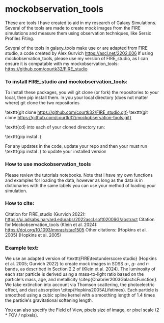 # mockobservation_tools

These are tools I have created to aid in my research of Galaxy Simulations. Several of the tools are made to create mock images from the FIRE simulations and measure them using observation techniques, like Sersic Profiles Fiting. 

Several of the tools in galaxy_tools make use or are adapted from FIRE studio, a code created by Alex Gurvich https://ascl.net/2202.006
If using mockobservation_tools, please use my version of FIRE_studio, as I can ensure it is compatable with my mockobservation_tools:
https://github.com/courtk32/FIRE_studio

### To install FIRE_studio and mockobservation_tools:
To install these packages, you will git clone (or fork) the repositories to your local, then pip install them.
In you your local directory (does not matter where) git clone the two repositories

\texttt{git clone https://github.com/courtk32/FIRE_studio.git}
\texttt{git clone https://github.com/courtk32/mockobservation-tools.git}

\texttt{cd} into each of your cloned directory run:

\texttt{pip instal .}

For any updates in the code, update your repo and then your must run \texttt{pip instal .} to update your installed version


### How to use mockobservation_tools
Please review the tutorials notebooks.
Note that I have my own functions and examples for loading the data, however as long as the data is in dictionaries with the same labels you can use your method of loading your simulation.



### How to cite:
Citation for FIRE_studio (Gurvich 2022): https://ui.adsabs.harvard.edu/abs/2022ascl.soft02006G/abstract
Citation for Mockobservation_tools (Klein et al. 2024): https://doi.org/10.1093/mnras/stae1505 
Other citations:
(Hopkins et al. 2005)
(Hopkins et al. 2005)

### Example text:
We use an adapted version of \texttt{FIRE\textunderscore studio} (Hopkins et al. 2005; Gurvich 2022) to create mock images in SDSS $u$-, $g$- and $r$-bands, as described in Section 2.2 of (Klein et al. 2024). The luminosity of each star particle is derived using a mass-to-light ratio based on the particle's mass, age, and metallicity \citep{Chabrier2003GalacticFunction}. We take extinction into account via Thomson scattering, the photoelectric effect, and dust absorption \citep{Hopkins2005ALifetimes}. Each particle is smoothed using a cubic spline kernel with a smoothing length of 1.4 times the particle's gravitational softening length. 

You can also specify the Field of View, pixels size of image, or pixel scale (2 * FOV / npixels).
